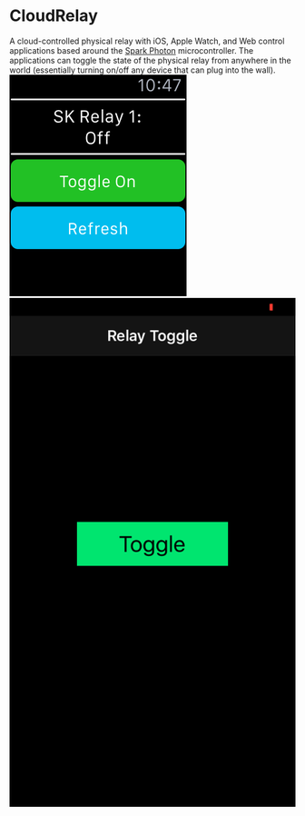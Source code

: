 # CloudRelay
A cloud-controlled physical relay with iOS, Apple Watch, and Web control applications based around the [Spark Photon](https://store.particle.io/?product=particle-photon) microcontroller. The applications can toggle the state of the physical relay from anywhere in the world (essentially turning on/off any device that can plug into the wall). 
![apple watch](/images/apple_watch.png "Apple Watch App")
![iphone](/images/iphone_basic.png "iPhone App")

